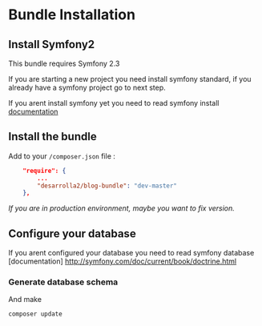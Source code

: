 # Bundle Installation

## Install Symfony2

This bundle requires Symfony 2.3

If you are starting a new project you need install symfony standard, if you already 
have a symfony project go to next step.

If you arent install symfony yet you need to read symfony install
[documentation](http://symfony.com/doc/current/book/installation.html)

## Install the bundle

Add to your `/composer.json` file :

``` json
    "require": {
        ...
        "desarrolla2/blog-bundle": "dev-master"
    },
````

*If you are in production environment, maybe you want to fix version.*

## Configure your database

If you arent configured your database you need to read symfony database
[documentation] http://symfony.com/doc/current/book/doctrine.html

### Generate database schema

        
And make

``` bash
composer update
```
